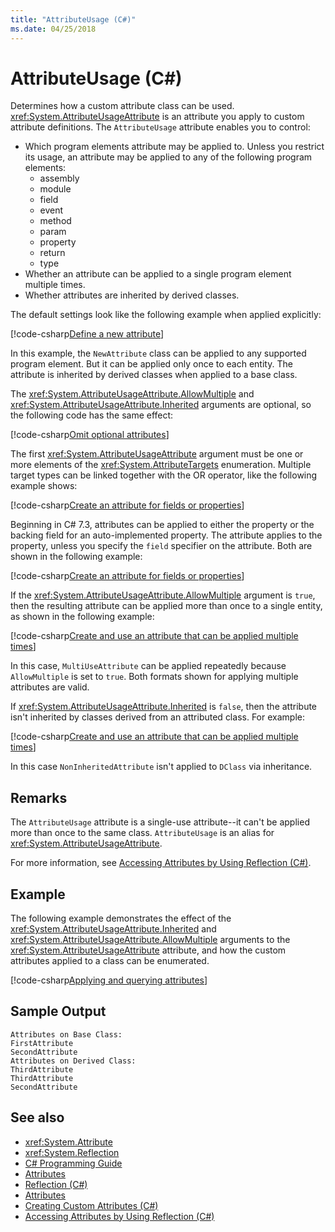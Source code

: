 ```yaml
---
title: "AttributeUsage (C#)"
ms.date: 04/25/2018
---
```

# AttributeUsage (C#)

Determines how a custom attribute class can be used. <xref:System.AttributeUsageAttribute> is an attribute you apply to custom attribute definitions. The `AttributeUsage` attribute enables you to control:

- Which program elements attribute may be applied to. Unless you restrict its usage, an attribute may be applied to any of the following program elements:
  - assembly
  - module
  - field
  - event
  - method
  - param
  - property
  - return
  - type
- Whether an attribute can be applied to a single program element multiple times.
- Whether attributes are inherited by derived classes.

The default settings look like the following example when applied explicitly:

[!code-csharp[Define a new attribute](../../../../../samples/snippets/csharp/attributes/NewAttribute.cs#1)]

In this example, the `NewAttribute` class can be applied to any supported program element. But it can be applied only once to each entity. The attribute is inherited by derived classes when applied to a base class.

The <xref:System.AttributeUsageAttribute.AllowMultiple> and <xref:System.AttributeUsageAttribute.Inherited> arguments are optional, so the following code has the same effect:

[!code-csharp[Omit optional attributes](../../../../../samples/snippets/csharp/attributes/NewAttribute.cs#2)]

The first <xref:System.AttributeUsageAttribute> argument must be one or more elements of the <xref:System.AttributeTargets> enumeration. Multiple target types can be linked together with the OR operator, like the following example shows:

[!code-csharp[Create an attribute for fields or properties](../../../../../samples/snippets/csharp/attributes/NewPropertyOrFieldAttribute.cs#1)]

Beginning in C# 7.3, attributes can be applied to either the property or the backing field for an auto-implemented property. The attribute applies to the property, unless you specify the `field` specifier on the attribute. Both are shown in the following example:

[!code-csharp[Create an attribute for fields or properties](../../../../../samples/snippets/csharp/attributes/NewPropertyOrFieldAttribute.cs#2)]

If the <xref:System.AttributeUsageAttribute.AllowMultiple> argument is `true`, then the resulting attribute can be applied more than once to a single entity, as shown in the following example:

[!code-csharp[Create and use an attribute that can be applied multiple times](../../../../../samples/snippets/csharp/attributes/MultiUseAttribute.cs#1)]

In this case, `MultiUseAttribute` can be applied repeatedly because `AllowMultiple` is set to `true`. Both formats shown for applying multiple attributes are valid.

If <xref:System.AttributeUsageAttribute.Inherited> is `false`, then the attribute isn't inherited by classes derived from an attributed class. For example:

[!code-csharp[Create and use an attribute that can be applied multiple times](../../../../../samples/snippets/csharp/attributes/NonInheritedAttribute.cs#1)]

In this case `NonInheritedAttribute` isn't applied to `DClass` via inheritance.

## Remarks

The `AttributeUsage` attribute is a single-use attribute--it can't be applied more than once to the same class. `AttributeUsage` is an alias for <xref:System.AttributeUsageAttribute>.

For more information, see [Accessing Attributes by Using Reflection (C#)](accessing-attributes-by-using-reflection.md).

## Example

The following example demonstrates the effect of the <xref:System.AttributeUsageAttribute.Inherited> and <xref:System.AttributeUsageAttribute.AllowMultiple> arguments to the <xref:System.AttributeUsageAttribute> attribute, and how the custom attributes applied to a class can be enumerated.

[!code-csharp[Applying and querying attributes](../../../../../samples/snippets/csharp/attributes/Program.cs#1)]

## Sample Output

```text
Attributes on Base Class:
FirstAttribute
SecondAttribute
Attributes on Derived Class:
ThirdAttribute
ThirdAttribute
SecondAttribute
```

## See also

- <xref:System.Attribute>
- <xref:System.Reflection>
- [C# Programming Guide](../..//index.md)
- [Attributes](../../../..//standard/attributes/index.md)
- [Reflection (C#)](../reflection.md)
- [Attributes](index.md)
- [Creating Custom Attributes (C#)](creating-custom-attributes.md)
- [Accessing Attributes by Using Reflection (C#)](accessing-attributes-by-using-reflection.md)

